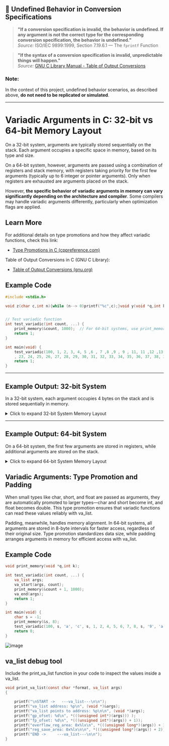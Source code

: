 
## 📌 Undefined Behavior in Conversion Specifications

> **"If a conversion specification is invalid, the behavior is undefined. If any argument is not the correct type for the corresponding conversion specification, the behavior is undefined."**  
> _Source:_ ISO/IEC 9899:1999, Section 7.19.6.1 — The `fprintf` Function

> **"If the syntax of a conversion specification is invalid, unpredictable things will happen."**  
> _Source:_ [GNU C Library Manual - Table of Output Conversions](https://www.gnu.org/software/libc/manual/html_node/Table-of-Output-Conversions.html)

### Note:
In the context of this project, undefined behavior scenarios, as described above, **do not need to be replicated or simulated**.

---



# Variadic Arguments in C: 32-bit vs 64-bit Memory Layout

On a 32-bit system, arguments are typically stored sequentially on the stack. Each argument occupies a specific space in memory, based on its type and size.

On a 64-bit system, however, arguments are passed using a combination of registers and stack memory, with registers taking priority for the first few arguments (typically up to 6 integer or pointer arguments). Only when registers are exhausted are arguments placed on the stack.

However, **the specific behavior of variadic arguments in memory can vary significantly depending on the architecture and compiler**. Some compilers may handle variadic arguments differently, particularly when optimization flags are applied.

## Learn More

For additional details on type promotions and how they affect variadic functions, check this link:  
- [Type Promotions in C (cppreference.com)](https://www.gnu.org/software/c-intro-and-ref/manual/html_node/Argument-Promotions.html)

Table of Output Conversions in C (GNU C Library):
- [Table of Output Conversions (gnu.org)](https://www.gnu.org/software/libc/manual/html_node/Table-of-Output-Conversions.html)


## Example Code
```c
#include <stdio.h>

void z(char c,int n){while (n--> 0)printf("%c",c);}void y(void *q,int k){while(k-->0)if(*(unsigned char*)q>=32&&*(unsigned char*)q<=126)printf("%c ",*(unsigned char*)q++);else printf(". ");}void x(void *q,int k){while(k-->0)printf("%02x ",*(unsigned char*)q++);}void print_memory(void *q,int k){unsigned char*mem=(unsigned char*)q;int n,d=8,f=0;while(f<=k/d){n=d<k-f*d?d:k-f*d;printf("%p: ",mem);x(mem,n);z(' ',(d - n)*3);printf("-> ");y(mem, n);printf("\n");mem += n;f++;}} // ->hcoskun


// Test variadic function
int test_variadic(int count, ...) {
	print_memory(&count, 1000);  // For 64-bit systems, use print_memory((void*)(&count + 1), 1000);
	return 1;
}

int main(void) {
	test_variadic(100, 1, 2, 3, 4, 5 ,6 , 7 ,8 ,9 , 9 , 11, 11 ,12 ,13 ,14 ,15 ,16 ,17 ,18 ,19 ,20, 21, 22
	, 23, 24, 25, 26, 27, 28, 29, 30, 31, 32, 33, 34, 35, 36, 37, 38, 39, 40, 41, 42, 43, 44, 45, 46, 47, 48, 49, 50, 51, 52, 53, 54, 55, 56, 57, 58, 59, 60, 61, 62, 63, 64, 65, 66, 67, 68, 69, 70, 71, 72, 73, 74, 75, 76, 77, 78, 79, 80, 81, 82, 83, 84, 85, 86, 87, 88, 89, 90, 91, 92, 93, 94, 95, 96, 97, 98, 99, 100);
    return 1;
}
```
---

## Example Output: 32-bit System

In a 32-bit system, each argument occupies 4 bytes on the stack and is stored sequentially in memory.
<details>
<summary>Click to expand 32-bit System Memory Layout</summary>

```
### 32-bit Memory Layout (Sample Output)

| Address |          Hex Data        | ASCII Representation  |
0xfff673d0: 64 00 00 00 01 00 00 00 -> d . . . . . . .  <----
0xfff673d8: 02 00 00 00 03 00 00 00 -> . . . . . . . .
0xfff673e0: 04 00 00 00 05 00 00 00 -> . . . . . . . .
0xfff673e8: 06 00 00 00 07 00 00 00 -> . . . . . . . .
0xfff673f0: 08 00 00 00 09 00 00 00 -> . . . . . . . .
0xfff673f8: 09 00 00 00 0b 00 00 00 -> . . . . . . . .
0xfff67400: 0b 00 00 00 0c 00 00 00 -> . . . . . . . .
0xfff67408: 0d 00 00 00 0e 00 00 00 -> . . . . . . . .
0xfff67410: 0f 00 00 00 10 00 00 00 -> . . . . . . . .
0xfff67418: 11 00 00 00 12 00 00 00 -> . . . . . . . .
0xfff67420: 13 00 00 00 14 00 00 00 -> . . . . . . . .
0xfff67428: 15 00 00 00 16 00 00 00 -> . . . . . . . .
0xfff67430: 17 00 00 00 18 00 00 00 -> . . . . . . . .
0xfff67438: 19 00 00 00 1a 00 00 00 -> . . . . . . . .
0xfff67440: 1b 00 00 00 1c 00 00 00 -> . . . . . . . .
0xfff67448: 1d 00 00 00 1e 00 00 00 -> . . . . . . . .
0xfff67450: 1f 00 00 00 20 00 00 00 -> . . . . . . . .
0xfff67458: 21 00 00 00 22 00 00 00 -> ! . . . . . . .
0xfff67460: 23 00 00 00 24 00 00 00 -> # . . . . . . .
0xfff67468: 25 00 00 00 26 00 00 00 -> % . . . . . . .
0xfff67470: 27 00 00 00 28 00 00 00 -> ' . . . . . . .
0xfff67478: 29 00 00 00 2a 00 00 00 -> ) . . . . . . .
0xfff67480: 2b 00 00 00 2c 00 00 00 -> + . . . . . . .
0xfff67488: 2d 00 00 00 2e 00 00 00 -> - . . . . . . .
0xfff67490: 2f 00 00 00 30 00 00 00 -> / . . . . . . .
0xfff67498: 31 00 00 00 32 00 00 00 -> 1 . . . . . . .
0xfff674a0: 33 00 00 00 34 00 00 00 -> 3 . . . . . . .
0xfff674a8: 35 00 00 00 36 00 00 00 -> 5 . . . . . . .
0xfff674b0: 37 00 00 00 38 00 00 00 -> 7 . . . . . . .
0xfff674b8: 39 00 00 00 3a 00 00 00 -> 9 . . . . . . .
0xfff674c0: 3b 00 00 00 3c 00 00 00 -> ; . . . . . . .
0xfff674c8: 3d 00 00 00 3e 00 00 00 -> = . . . . . . .
0xfff674d0: 3f 00 00 00 40 00 00 00 -> ? . . . . . . .
0xfff674d8: 41 00 00 00 42 00 00 00 -> A . . . . . . .
0xfff674e0: 43 00 00 00 44 00 00 00 -> C . . . . . . .
0xfff674e8: 45 00 00 00 46 00 00 00 -> E . . . . . . .
0xfff674f0: 47 00 00 00 48 00 00 00 -> G . . . . . . .
0xfff674f8: 49 00 00 00 4a 00 00 00 -> I . . . . . . .
0xfff67500: 4b 00 00 00 4c 00 00 00 -> K . . . . . . .
0xfff67508: 4d 00 00 00 4e 00 00 00 -> M . . . . . . .
0xfff67510: 4f 00 00 00 50 00 00 00 -> O . . . . . . .
0xfff67518: 51 00 00 00 52 00 00 00 -> Q . . . . . . .
0xfff67520: 53 00 00 00 54 00 00 00 -> S . . . . . . .
0xfff67528: 55 00 00 00 56 00 00 00 -> U . . . . . . .
0xfff67530: 57 00 00 00 58 00 00 00 -> W . . . . . . .
0xfff67538: 59 00 00 00 5a 00 00 00 -> Y . . . . . . .
0xfff67540: 5b 00 00 00 5c 00 00 00 -> [ . . . . . . .
0xfff67548: 5d 00 00 00 5e 00 00 00 -> ] . . . . . . .
0xfff67550: 5f 00 00 00 60 00 00 00 -> _ . . . . . . .
0xfff67558: 61 00 00 00 62 00 00 00 -> a . . . . . . .
0xfff67560: 63 00 00 00 64 00 00 00 -> c . . . . . . . <----
0xfff67568: 30 db fa f7 1b 79 62 56 -> 0 . . . . . . .
0xfff67570: 01 00 00 00 90 75 f6 ff -> . . . . . . . .
0xfff67578: 20 c0 fe f7 19 65 d9 f7 ->   . . . . . . .
0xfff67580: cf 80 f6 ff 70 00 00 00 -> . . . . . . . .
0xfff67588: 00 c0 fe f7 19 65 d9 f7 -> . . . . . . . .
0xfff67590: 01 00 00 00 44 76 f6 ff -> . . . . . . . .
0xfff67598: 4c 76 f6 ff b0 75 f6 ff -> L v . . . . . .
0xfff675a0: 00 b0 f9 f7 05 79 62 56 -> . . . . . . . .
0xfff675a8: 01 00 00 00 44 76 f6 ff -> . . . . . . . .
0xfff675b0: 00 b0 f9 f7 44 76 f6 ff -> . . . . . . . .
0xfff675b8: 80 bb fe f7 20 c0 fe f7 -> . . . . . . . .
0xfff675c0: 2b 4b f9 22 3b c1 db 7c -> + K . . . . . .
0xfff675c8: 00 00 00 00 00 00 00 00 -> . . . . . . . .
0xfff675d0: 00 00 00 00 80 bb fe f7 -> . . . . . . . .
0xfff675d8: 20 c0 fe f7 00 08 87 fe ->   . . . . . . .
0xfff675e0: 40 ca fe f7 a6 64 d9 f7 -> @ . . . . . . .
0xfff675e8: 00 b0 f9 f7 f3 65 d9 f7 -> . . . . . . . .
0xfff675f0: 00 00 00 00 d0 9e 62 56 -> . . . . . . . .
0xfff675f8: 4c 76 f6 ff 20 c0 fe f7 -> L v . . . . . .
0xfff67600: 00 00 00 00 00 00 00 00 -> . . . . . . . .
0xfff67608: 6d 65 d9 f7 cc 9f 62 56 -> m e . . . . . .
0xfff67610: 01 00 00 00 a0 70 62 56 -> . . . . . . . .
0xfff67618: 00 00 00 00 cb 70 62 56 -> . . . . . . . .
0xfff67620: 05 79 62 56 01 00 00 00 -> . . . . . . . .
0xfff67628: 44 76 f6 ff 00 00 00 00 -> D v . . . . . .
0xfff67630: 00 00 00 00 a0 9a fb f7 -> . . . . . . . .
0xfff67638: 3c 76 f6 ff 40 ca fe f7 -> < v . . . . . .
0xfff67640: 01 00 00 00 cf 80 f6 ff -> . . . . . . . .
0xfff67648: 00 00 00 00 d7 80 f6 ff -> . . . . . . . .
0xfff67650: e7 80 f6 ff ff 80 f6 ff -> . . . . . . . .
0xfff67658: 16 81 f6 ff 2b 81 f6 ff -> . . . . . . . .
0xfff67660: 60 81 f6 ff 70 81 f6 ff -> ` . . . . . . .
0xfff67668: 83 81 f6 ff 90 81 f6 ff -> . . . . . . . .
0xfff67670: b2 81 f6 ff a1 87 f6 ff -> . . . . . . . .
0xfff67678: bb 87 f6 ff dd 87 f6 ff -> . . . . . . . .
0xfff67680: f1 87 f6 ff 11 88 f6 ff -> . . . . . . . .
0xfff67688: 1e 88 f6 ff 29 88 f6 ff -> . . . . . . . .
0xfff67690: 31 88 f6 ff 51 88 f6 ff -> 1 . . . . . . .
0xfff67698: 59 88 f6 ff 9a 88 f6 ff -> Y . . . . . . .
0xfff676a0: 78 8f f6 ff ae 8f f6 ff -> x . . . . . . .
0xfff676a8: be 8f f6 ff e6 8f f6 ff -> . . . . . . . .
0xfff676b0: 00 00 00 00 20 00 00 00 -> . . . . . . . .
0xfff676b8: 40 35 fb f7 21 00 00 00 -> @ 5 . . . . . .
0xfff676c0: 00 30 fb f7 33 00 00 00 -> . . . . . . . .
0xfff676c8: f0 06 00 00 10 00 00 00 -> . . . . . . . .
0xfff676d0: ff fb 8b 17 06 00 00 00 -> . . . . . . . .
0xfff676d8: 00 10 00 00 11 00 00 00 -> . . . . . . . .
0xfff676e0: 64 00 00 00 03 00 00 00 -> d . . . . . . .
0xfff676e8: 34 60 62 56 04 00 00 00 -> 4 ` b V . . . .
0xfff676f0: 20 00 00 00 05 00 00 00 ->   . . . . . . .
0xfff676f8: 0b 00 00 00 07 00 00 00 -> . . . . . . . .
0xfff67700: 00 50 fb f7 08 00 00 00 -> . . . . . . . .
0xfff67708: 00 00 00 00 09 00 00 00 -> . . . . . . . .
0xfff67710: a0 70 62 56 0b 00 00 00 -> . . . . . . . .
0xfff67718: e8 03 00 00 0c 00 00 00 -> . . . . . . . .
0xfff67720: e8 03 00 00 0d 00 00 00 -> . . . . . . . .
0xfff67728: e8 03 00 00 0e 00 00 00 -> . . . . . . . .
0xfff67730: e8 03 00 00 17 00 00 00 -> . . . . . . . .
0xfff67738: 00 00 00 00 19 00 00 00 -> . . . . . . . .
0xfff67740: 6b 77 f6 ff 1a 00 00 00 -> k w . . . . . .
0xfff67748: 02 00 00 00 1f 00 00 00 -> . . . . . . . .
0xfff67750: f0 8f f6 ff 0f 00 00 00 -> . . . . . . . .
0xfff67758: 7b 77 f6 ff 00 00 00 00 -> { w . . . . . .
0xfff67760: 00 00 00 00 00 00 00 00 -> . . . . . . . .
0xfff67768: 00 00 00 08 08 87 fe 35 -> . . . . . . . .
0xfff67770: 09 67 6a 84 64 0b 95 e7 -> . . . . . . . .
0xfff67778: 5e 4c d0 69 36 38 36 00 -> ^ L . . . . . .
0xfff67780: 00 00 00 00 00 00 00 00 -> . . . . . . . .
0xfff67788: 00 00 00 00 00 00 00 00 -> . . . . . . . .
0xfff67790: 00 00 00 00 00 00 00 00 -> . . . . . . . .
0xfff67798: 00 00 00 00 00 00 00 00 -> . . . . . . . .
0xfff677a0: 00 00 00 00 00 00 00 00 -> . . . . . . . .
0xfff677a8: 00 00 00 00 00 00 00 00 -> . . . . . . . .
0xfff677b0: 00 00 00 00 00 00 00 00 -> . . . . . . . .

```
</details>

---

## Example Output: 64-bit System

On a 64-bit system, the first few arguments are stored in registers, while additional arguments are stored on the stack.
<details>
<summary>Click to expand 64-bit System Memory Layout</summary>

```
### 64-bit Memory Layout (Sample Output)

| Address |          Hex Data        | ASCII Representation  |
0x7ffe74056fd0: 90 65 8e 86 bd 7f 00 00 -> . . . . . . . . 
0x7ffe74056fd8: 01 00 00 00 00 00 00 00 -> . . . . . . . .
0x7ffe74056fe0: 02 00 00 00 00 00 00 00 -> . . . . . . . .
0x7ffe74056fe8: 03 00 00 00 00 00 00 00 -> . . . . . . . .
0x7ffe74056ff0: 04 00 00 00 00 00 00 00 -> . . . . . . . .
0x7ffe74056ff8: 05 00 00 00 00 00 00 00 -> . . . . . . . .
0x7ffe74057000: 60 41 8e 86 bd 7f 00 00 -> ` A . . . . . .
0x7ffe74057008: b8 e1 8c 86 bd 7f 00 00 -> . . . . . . . . 
0x7ffe74057010: ab da 3f c7 6c 55 00 00 -> . . . . . . . .
0x7ffe74057018: a8 fd 3f c7 6c 55 00 00 -> . . . . . . . .
0x7ffe74057020: 40 00 92 86 bd 7f 00 00 -> @ . . . . . . .
0x7ffe74057028: 71 8f 8f 86 bd 7f 00 00 -> q . . . . . . .
0x7ffe74057030: 01 00 00 00 00 00 00 00 -> . . . . . . . .
0x7ffe74057038: 00 00 00 00 00 00 00 00 -> . . . . . . . .
0x7ffe74057040: 08 69 8e 86 bd 7f 00 00 -> . . . . . . . .
0x7ffe74057048: 60 16 90 86 bd 7f 00 00 -> ` . . . . . . .
0x7ffe74057050: 30 73 05 74 fe 7f 00 00 -> 0 s . . . . . .
0x7ffe74057058: 20 74 05 74 fe 7f 00 00 ->   t . . . . . .
0x7ffe74057060: 01 00 00 00 00 00 00 00 -> . . . . . . . .
0x7ffe74057068: a8 74 05 74 fe 7f 00 00 -> . . . . . . . .
0x7ffe74057070: ab da 3f c7 6c 55 00 00 -> . . . . . . . .
0x7ffe74057078: ae bd 8f 86 bd 7f 00 00 -> . . . . . . . .
0x7ffe74057080: 90 73 05 74 fe 7f 00 00 -> . . . . . . . .
0x7ffe74057088: 9d db 3f c7 6c 55 00 00 -> . . . . . . . .
0x7ffe74057090: 06 00 00 00 00 00 00 00 -> . . . . . . . .  <----
0x7ffe74057098: 07 00 00 00 00 00 00 00 -> . . . . . . . .
0x7ffe740570a0: 08 00 00 00 00 00 00 00 -> . . . . . . . .
0x7ffe740570a8: 09 00 00 00 00 00 00 00 -> . . . . . . . .
0x7ffe740570b0: 09 00 00 00 00 00 00 00 -> . . . . . . . .
0x7ffe740570b8: 0b 00 00 00 00 00 00 00 -> . . . . . . . .
0x7ffe740570c0: 0b 00 00 00 00 00 00 00 -> . . . . . . . .
0x7ffe740570c8: 0c 00 00 00 00 00 00 00 -> . . . . . . . .
0x7ffe740570d0: 0d 00 00 00 00 00 00 00 -> . . . . . . . .
0x7ffe740570d8: 0e 00 00 00 00 00 00 00 -> . . . . . . . .
0x7ffe740570e0: 0f 00 00 00 00 00 00 00 -> . . . . . . . .
0x7ffe740570e8: 10 00 00 00 00 00 00 00 -> . . . . . . . .
0x7ffe740570f0: 11 00 00 00 00 00 00 00 -> . . . . . . . .
0x7ffe740570f8: 12 00 00 00 00 00 00 00 -> . . . . . . . .
0x7ffe74057100: 13 00 00 00 00 00 00 00 -> . . . . . . . .
0x7ffe74057108: 14 00 00 00 00 00 00 00 -> . . . . . . . .
0x7ffe74057110: 15 00 00 00 00 00 00 00 -> . . . . . . . .
0x7ffe74057118: 16 00 00 00 00 00 00 00 -> . . . . . . . .
0x7ffe74057120: 17 00 00 00 00 00 00 00 -> . . . . . . . .
0x7ffe74057128: 18 00 00 00 00 00 00 00 -> . . . . . . . .
0x7ffe74057130: 19 00 00 00 00 00 00 00 -> . . . . . . . .
0x7ffe74057138: 1a 00 00 00 00 00 00 00 -> . . . . . . . .
0x7ffe74057140: 1b 00 00 00 00 00 00 00 -> . . . . . . . .
0x7ffe74057148: 1c 00 00 00 00 00 00 00 -> . . . . . . . .
0x7ffe74057150: 1d 00 00 00 00 00 00 00 -> . . . . . . . .
0x7ffe74057158: 1e 00 00 00 00 00 00 00 -> . . . . . . . .
0x7ffe74057160: 1f 00 00 00 00 00 00 00 -> . . . . . . . .
0x7ffe74057168: 20 00 00 00 00 00 00 00 ->   . . . . . . .
0x7ffe74057170: 21 00 00 00 00 00 00 00 -> ! . . . . . . .
0x7ffe74057178: 22 00 00 00 00 00 00 00 -> " . . . . . . .
0x7ffe74057180: 23 00 00 00 00 00 00 00 -> # . . . . . . .
0x7ffe74057188: 24 00 00 00 00 00 00 00 -> $ . . . . . . .
0x7ffe74057190: 25 00 00 00 00 00 00 00 -> % . . . . . . .
0x7ffe74057198: 26 00 00 00 00 00 00 00 -> & . . . . . . .
0x7ffe740571a0: 27 00 00 00 00 00 00 00 -> ' . . . . . . .
0x7ffe740571a8: 28 00 00 00 00 00 00 00 -> ( . . . . . . .
0x7ffe740571b0: 29 00 00 00 00 00 00 00 -> ) . . . . . . .
0x7ffe740571b8: 2a 00 00 00 00 00 00 00 -> * . . . . . . .
0x7ffe740571c0: 2b 00 00 00 00 00 00 00 -> + . . . . . . .
0x7ffe740571c8: 2c 00 00 00 00 00 00 00 -> , . . . . . . .
0x7ffe740571d0: 2d 00 00 00 00 00 00 00 -> - . . . . . . .
0x7ffe740571d8: 2e 00 00 00 00 00 00 00 -> . . . . . . . .
0x7ffe740571e0: 2f 00 00 00 00 00 00 00 -> / . . . . . . .
0x7ffe740571e8: 30 00 00 00 00 00 00 00 -> 0 . . . . . . .
0x7ffe740571f0: 31 00 00 00 00 00 00 00 -> 1 . . . . . . .
0x7ffe740571f8: 32 00 00 00 00 00 00 00 -> 2 . . . . . . .
0x7ffe74057200: 33 00 00 00 00 00 00 00 -> 3 . . . . . . .
0x7ffe74057208: 34 00 00 00 00 00 00 00 -> 4 . . . . . . .
0x7ffe74057210: 35 00 00 00 00 00 00 00 -> 5 . . . . . . .
0x7ffe74057218: 36 00 00 00 00 00 00 00 -> 6 . . . . . . .
0x7ffe74057220: 37 00 00 00 00 00 00 00 -> 7 . . . . . . .
0x7ffe74057228: 38 00 00 00 00 00 00 00 -> 8 . . . . . . .
0x7ffe74057230: 39 00 00 00 00 00 00 00 -> 9 . . . . . . .
0x7ffe74057238: 3a 00 00 00 00 00 00 00 -> : . . . . . . .
0x7ffe74057240: 3b 00 00 00 00 00 00 00 -> ; . . . . . . .
0x7ffe74057248: 3c 00 00 00 00 00 00 00 -> < . . . . . . .
0x7ffe74057250: 3d 00 00 00 00 00 00 00 -> = . . . . . . .
0x7ffe74057258: 3e 00 00 00 00 00 00 00 -> > . . . . . . .
0x7ffe74057260: 3f 00 00 00 00 00 00 00 -> ? . . . . . . .
0x7ffe74057268: 40 00 00 00 00 00 00 00 -> @ . . . . . . .
0x7ffe74057270: 41 00 00 00 00 00 00 00 -> A . . . . . . .
0x7ffe74057278: 42 00 00 00 00 00 00 00 -> B . . . . . . .
0x7ffe74057280: 43 00 00 00 00 00 00 00 -> C . . . . . . .
0x7ffe74057288: 44 00 00 00 00 00 00 00 -> D . . . . . . .
0x7ffe74057290: 45 00 00 00 00 00 00 00 -> E . . . . . . .
0x7ffe74057298: 46 00 00 00 00 00 00 00 -> F . . . . . . .
0x7ffe740572a0: 47 00 00 00 00 00 00 00 -> G . . . . . . .
0x7ffe740572a8: 48 00 00 00 00 00 00 00 -> H . . . . . . .
0x7ffe740572b0: 49 00 00 00 00 00 00 00 -> I . . . . . . .
0x7ffe740572b8: 4a 00 00 00 00 00 00 00 -> J . . . . . . .
0x7ffe740572c0: 4b 00 00 00 00 00 00 00 -> K . . . . . . .
0x7ffe740572c8: 4c 00 00 00 00 00 00 00 -> L . . . . . . .
0x7ffe740572d0: 4d 00 00 00 00 00 00 00 -> M . . . . . . .
0x7ffe740572d8: 4e 00 00 00 00 00 00 00 -> N . . . . . . .
0x7ffe740572e0: 4f 00 00 00 00 00 00 00 -> O . . . . . . .
0x7ffe740572e8: 50 00 00 00 00 00 00 00 -> P . . . . . . .
0x7ffe740572f0: 51 00 00 00 00 00 00 00 -> Q . . . . . . .
0x7ffe740572f8: 52 00 00 00 00 00 00 00 -> R . . . . . . .
0x7ffe74057300: 53 00 00 00 00 00 00 00 -> S . . . . . . .
0x7ffe74057308: 54 00 00 00 00 00 00 00 -> T . . . . . . .
0x7ffe74057310: 55 00 00 00 00 00 00 00 -> U . . . . . . .
0x7ffe74057318: 56 00 00 00 00 00 00 00 -> V . . . . . . .
0x7ffe74057320: 57 00 00 00 00 00 00 00 -> W . . . . . . .
0x7ffe74057328: 58 00 00 00 00 00 00 00 -> X . . . . . . .
0x7ffe74057330: 59 00 00 00 00 00 00 00 -> Y . . . . . . .
0x7ffe74057338: 5a 00 00 00 00 00 00 00 -> Z . . . . . . .
0x7ffe74057340: 5b 00 00 00 00 00 00 00 -> [ . . . . . . .
0x7ffe74057348: 5c 00 00 00 00 00 00 00 -> \ . . . . . . .
0x7ffe74057350: 5d 00 00 00 00 00 00 00 -> ] . . . . . . .
0x7ffe74057358: 5e 00 00 00 00 00 00 00 -> ^ . . . . . . .
0x7ffe74057360: 5f 00 00 00 00 00 00 00 -> _ . . . . . . .
0x7ffe74057368: 60 00 00 00 00 00 00 00 -> ` . . . . . . .
0x7ffe74057370: 61 00 00 00 00 00 00 00 -> a . . . . . . .
0x7ffe74057378: 62 00 00 00 00 00 00 00 -> b . . . . . . .
0x7ffe74057380: 63 00 00 00 00 00 00 00 -> c . . . . . . .
0x7ffe74057388: 64 00 00 00 00 00 00 00 -> d . . . . . . .  <----
0x7ffe74057390: 01 00 00 00 00 00 00 00 -> . . . . . . . .
0x7ffe74057398: 90 dd 6d 86 bd 7f 00 00 -> . . . . . . . .
0x7ffe740573a0: 00 00 00 00 00 00 00 00 -> . . . . . . . .
0x7ffe740573a8: ab da 3f c7 6c 55 00 00 -> . . . . . . . .
0x7ffe740573b0: 90 74 05 74 01 00 00 00 -> . . . . . . . .
```
</details>

## Variadic Arguments: Type Promotion and Padding

When small types like char, short, and float are passed as arguments, they are automatically promoted to larger types—char and short become int, and float becomes double. This type promotion ensures that variadic functions can read these values reliably with va_list.

Padding, meanwhile, handles memory alignment. In 64-bit systems, all arguments are stored in 8-byte intervals for faster access, regardless of their original size. Type promotion standardizes data size, while padding arranges arguments in memory for efficient access with va_list.

## Example Code

```c
void print_memory(void *q,int k);

int test_variadic(int count, ...) {
    va_list args;
    va_start(args, count);
    print_memory(&count + 1, 1000);
    va_end(args);
    return 1;
}

int main(void) {
    char s = -1;
    print_memory(&s, 8); 
    test_variadic(100, s, 'a', 'c', s, 1, 2, 4, 5, 6, 7, 8, s, '9', 'a', 'b');
    return 0;
}
```
![image](https://github.com/user-attachments/assets/4058a5da-5002-4079-ab87-ef01c59bf8af)

## va_list debug tool

Include the print_va_list function in your code to inspect the values inside a va_list.

```c
void print_va_list(const char *format, va_list args)
{

    printf("\nSTART ->   ---va_list---\n\n");
    printf("va_list address: %p\n", (void *)&args);
    printf("va_list points to address: %p\n\n", (void *)args);
    printf("gp_ofset: %d\n", *(((unsigned int*)(args))) );
    printf("fp_ofset: %d\n", *(((unsigned int*)(args)) + 1));
    printf("overflow_reg_area: 0x%lx\n", *(((unsigned long*)(args)) + 1));
    printf("reg_save_area: 0x%lx\n\n", *(((unsigned long*)(args)) + 2));
    printf("END ->     ---va_list---\n\n");
}
```

